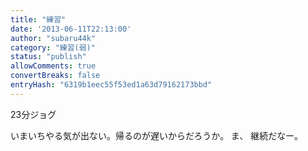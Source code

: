 ```yaml
---
title: "練習"
date: '2013-06-11T22:13:00'
author: "subaru44k"
category: "練習(弱)"
status: "publish"
allowComments: true
convertBreaks: false
entryHash: "6319b1eec55f53ed1a63d79162173bbd"
---
```

23分ジョグ

いまいちやる気が出ない。帰るのが遅いからだろうか。
ま、 継続だなー。
